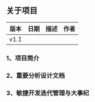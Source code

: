 ## 关于项目

| 版本	 | 日期 | 描述 | 作者 |
| :------------: | :-------------: | :------------: | :-------------: |
| v1.1 |  |  |  |


### 1、项目简介


### 2、重要分析设计文档


### 3、敏捷开发迭代管理与大事纪


